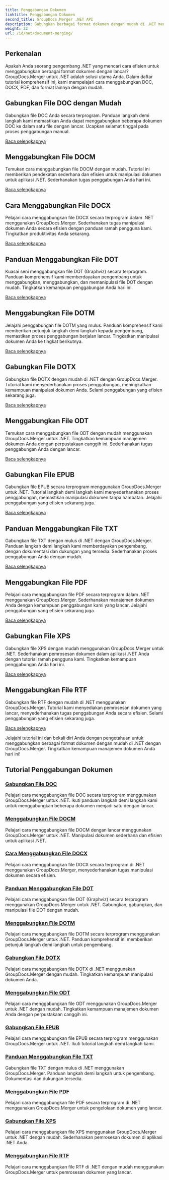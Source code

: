 ```yaml
---
title: Penggabungan Dokumen
linktitle: Penggabungan Dokumen
second_title: GroupDocs.Merger .NET API
description: Gabungkan berbagai format dokumen dengan mudah di .NET menggunakan GroupDocs.Merger. Gabungkan DOC, DOCX, PDF, dan lainnya dengan lancar. Tingkatkan manajemen dokumen Anda hari ini!
weight: 22
url: /id/net/document-merging/
---
```

## Perkenalan

Apakah Anda seorang pengembang .NET yang mencari cara efisien untuk menggabungkan berbagai format dokumen dengan lancar? GroupDocs.Merger untuk .NET adalah solusi utama Anda. Dalam daftar tutorial komprehensif ini, kami mempelajari cara menggabungkan DOC, DOCX, PDF, dan format lainnya dengan mudah.

## Gabungkan File DOC dengan Mudah

Gabungkan file DOC Anda secara terprogram. Panduan langkah demi langkah kami memastikan Anda dapat menggabungkan beberapa dokumen DOC ke dalam satu file dengan lancar. Ucapkan selamat tinggal pada proses penggabungan manual.

[Baca selengkapnya](./merge-doc-files/)

## Menggabungkan File DOCM

Temukan cara menggabungkan file DOCM dengan mudah. Tutorial ini memberikan pendekatan sederhana dan efisien untuk manipulasi dokumen untuk aplikasi .NET. Sederhanakan tugas penggabungan Anda hari ini.

[Baca selengkapnya](./merging-docm-files/)

## Cara Menggabungkan File DOCX

Pelajari cara menggabungkan file DOCX secara terprogram dalam .NET menggunakan GroupDocs.Merger. Sederhanakan tugas manipulasi dokumen Anda secara efisien dengan panduan ramah pengguna kami. Tingkatkan produktivitas Anda sekarang.

[Baca selengkapnya](./how-to-merge-docx-files/)

## Panduan Menggabungkan File DOT

Kuasai seni menggabungkan file DOT (Graphviz) secara terprogram. Panduan komprehensif kami memberdayakan pengembang untuk menggabungkan, menggabungkan, dan memanipulasi file DOT dengan mudah. Tingkatkan kemampuan penggabungan Anda hari ini.

[Baca selengkapnya](./guide-merging-dot-files/)

## Menggabungkan File DOTM

Jelajahi penggabungan file DOTM yang mulus. Panduan komprehensif kami memberikan petunjuk langkah demi langkah kepada pengembang, memastikan proses penggabungan berjalan lancar. Tingkatkan manipulasi dokumen Anda ke tingkat berikutnya.

[Baca selengkapnya](./merging-dotm-files/)

## Gabungkan File DOTX

Gabungkan file DOTX dengan mudah di .NET dengan GroupDocs.Merger. Tutorial kami menyederhanakan proses penggabungan, meningkatkan kemampuan manipulasi dokumen Anda. Selami penggabungan yang efisien sekarang juga.

[Baca selengkapnya](./merge-dotx-files/)

## Menggabungkan File ODT

Temukan cara menggabungkan file ODT dengan mudah menggunakan GroupDocs.Merger untuk .NET. Tingkatkan kemampuan manajemen dokumen Anda dengan perpustakaan canggih ini. Sederhanakan tugas penggabungan Anda dengan lancar.

[Baca selengkapnya](./merging-odt-files/)

## Gabungkan File EPUB

Gabungkan file EPUB secara terprogram menggunakan GroupDocs.Merger untuk .NET. Tutorial langkah demi langkah kami menyederhanakan proses penggabungan, memastikan manipulasi dokumen tanpa hambatan. Jelajahi penggabungan yang efisien sekarang juga.

[Baca selengkapnya](./merge-epub-files/)

## Panduan Menggabungkan File TXT

Gabungkan file TXT dengan mulus di .NET dengan GroupDocs.Merger. Panduan langkah demi langkah kami memberdayakan pengembang, dengan dokumentasi dan dukungan yang tersedia. Sederhanakan proses penggabungan Anda dengan mudah.

[Baca selengkapnya](./guide-merging-txt-files/)

## Menggabungkan File PDF

Pelajari cara menggabungkan file PDF secara terprogram dalam .NET menggunakan GroupDocs.Merger. Sederhanakan manajemen dokumen Anda dengan kemampuan penggabungan kami yang lancar. Jelajahi penggabungan yang efisien sekarang juga.

[Baca selengkapnya](./merging-pdf-files/)

## Gabungkan File XPS

Gabungkan file XPS dengan mudah menggunakan GroupDocs.Merger untuk .NET. Sederhanakan pemrosesan dokumen dalam aplikasi .NET Anda dengan tutorial ramah pengguna kami. Tingkatkan kemampuan penggabungan Anda hari ini.

[Baca selengkapnya](./merge-xps-files/)

## Menggabungkan File RTF

Gabungkan file RTF dengan mudah di .NET menggunakan GroupDocs.Merger. Tutorial kami menyediakan pemrosesan dokumen yang lancar, menyederhanakan tugas penggabungan Anda secara efisien. Selami penggabungan yang efisien sekarang juga.

[Baca selengkapnya](./merging-rtf-files/)

Jelajahi tutorial ini dan bekali diri Anda dengan pengetahuan untuk menggabungkan berbagai format dokumen dengan mudah di .NET dengan GroupDocs.Merger. Tingkatkan kemampuan manajemen dokumen Anda hari ini!
## Tutorial Penggabungan Dokumen
### [Gabungkan File DOC](./merge-doc-files/)
Pelajari cara menggabungkan file DOC secara terprogram menggunakan GroupDocs.Merger untuk .NET. Ikuti panduan langkah demi langkah kami untuk menggabungkan beberapa dokumen menjadi satu dengan lancar.
### [Menggabungkan File DOCM](./merging-docm-files/)
Pelajari cara menggabungkan file DOCM dengan lancar menggunakan GroupDocs.Merger untuk .NET. Manipulasi dokumen sederhana dan efisien untuk aplikasi .NET.
### [Cara Menggabungkan File DOCX](./how-to-merge-docx-files/)
Pelajari cara menggabungkan file DOCX secara terprogram di .NET menggunakan GroupDocs.Merger, menyederhanakan tugas manipulasi dokumen secara efisien.
### [Panduan Menggabungkan File DOT](./guide-merging-dot-files/)
Pelajari cara menggabungkan file DOT (Graphviz) secara terprogram menggunakan GroupDocs.Merger untuk .NET. Gabungkan, gabungkan, dan manipulasi file DOT dengan mudah.
### [Menggabungkan File DOTM](./merging-dotm-files/)
Pelajari cara menggabungkan file DOTM secara terprogram menggunakan GroupDocs.Merger untuk .NET. Panduan komprehensif ini memberikan petunjuk langkah demi langkah untuk pengembang.
### [Gabungkan File DOTX](./merge-dotx-files/)
Pelajari cara menggabungkan file DOTX di .NET menggunakan GroupDocs.Merger dengan mudah. Tingkatkan kemampuan manipulasi dokumen Anda.
### [Menggabungkan File ODT](./merging-odt-files/)
Pelajari cara menggabungkan file ODT menggunakan GroupDocs.Merger untuk .NET dengan mudah. Tingkatkan kemampuan manajemen dokumen Anda dengan perpustakaan canggih ini.
### [Gabungkan File EPUB](./merge-epub-files/)
Pelajari cara menggabungkan file EPUB secara terprogram menggunakan GroupDocs.Merger untuk .NET. Ikuti tutorial langkah demi langkah kami.
### [Panduan Menggabungkan File TXT](./guide-merging-txt-files/)
Gabungkan file TXT dengan mulus di .NET menggunakan GroupDocs.Merger. Panduan langkah demi langkah untuk pengembang. Dokumentasi dan dukungan tersedia.
### [Menggabungkan File PDF](./merging-pdf-files/)
Pelajari cara menggabungkan file PDF secara terprogram di .NET menggunakan GroupDocs.Merger untuk pengelolaan dokumen yang lancar.
### [Gabungkan File XPS](./merge-xps-files/)
Pelajari cara menggabungkan file XPS menggunakan GroupDocs.Merger untuk .NET dengan mudah. Sederhanakan pemrosesan dokumen di aplikasi .NET Anda.
### [Menggabungkan File RTF](./merging-rtf-files/)
Pelajari cara menggabungkan file RTF di .NET dengan mudah menggunakan GroupDocs.Merger untuk pemrosesan dokumen yang lancar.